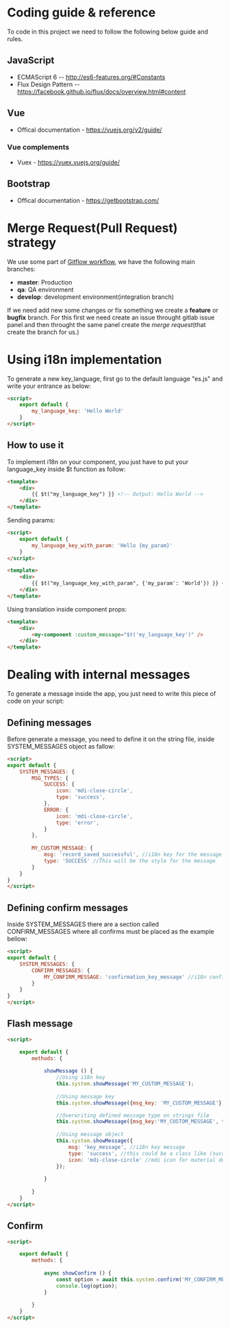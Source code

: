 # Coding guide & reference

To code in this project we need to follow the following below guide and rules.

## JavaScript

* ECMAScript 6 -- http://es6-features.org/#Constants
* Flux Design Pattern -- https://facebook.github.io/flux/docs/overview.html#content

## Vue

* Offical documentation - https://vuejs.org/v2/guide/

### Vue complements

* Vuex - https://vuex.vuejs.org/guide/


## Bootstrap

* Offical documentation - https://getbootstrap.com/

# Merge Request(Pull Request) strategy

We use some part of [Gitflow workflow](https://www.atlassian.com/git/tutorials/comparing-workflows/gitflow-workflow), we
have the following main branches:

* **master**: Production
* **qa**: QA environment
* **develop**: development environment(integration branch)

If we need add new some changes or fix something we create a **feature** or **bugfix** branch. 
For this first we need create an issue throught gitlab issue panel and then 
throught the same panel create the _merge request_(that create the branch for us.)

# Using i18n implementation
To generate a new key_language, first go to the default language "es.js" and write your entrance as below:

```html
<script>
    export default {
        my_language_key: 'Hello World'
    }
</script>
```

## How to use it

To implement i18n on your component, you just have to put your language_key inside $t function as follow:


```html
<template>
    <div>
        {{ $t("my_language_key") }} <!-- Output: Hello World -->
    </div>
</template>
```

Sending params:
```html
<script>
    export default {
        my_language_key_with_param: 'Hello {my_param}'
    }
</script>

<template>
    <div>
        {{ $t("my_language_key_with_param", {'my_param': 'World'}) }} <!-- Output: Hello World -->
    </div>
</template>
```

Using translation inside component props:

```html
<template>
    <div>
        <my-component :custom_message="$t('my_language_key')" />
    </div>
</template>
```

# Dealing with internal messages

To generate a message inside the app, you just need to write this piece of code on your script:

## Defining messages

Before generate a message, you need to define it on the string file, inside SYSTEM_MESSAGES object as fallow:

```html
<script>
export default {
    SYSTEM_MESSAGES: {
        MSG_TYPES: {
    		SUCCESS: {
                icon: 'mdi-close-circle',
                type: 'success',
            },
    		ERROR: {
                icon: 'mdi-close-circle',
                type: 'error',
            }            
        },
        
        MY_CUSTOM_MESSAGE: {
            msg: 'record_saved_successful', //i18n key for the message
            type: 'SUCCESS' //This will be the style for the message
        }
    }
}
</script>
```

## Defining confirm messages
Inside SYSTEM_MESSAGES there are a section called CONFIRM_MESSAGES where all confirms must be placed as the example bellow:

```html
<script>
export default {
    SYSTEM_MESSAGES: {
        CONFIRM_MESSAGES: {
            MY_CONFIRM_MESSAGE: 'confirmation_key_message' //i18n confirmation message
        }
    }
}
</script>
```


## Flash message

```html
<script>

    export default {
        methods: {
        
            showMessage () {
                //Using i18n key
                this.system.showMessage('MY_CUSTOM_MESSAGE');
                
                //Using message key
                this.system.showMessage({msg_key: 'MY_CUSTOM_MESSAGE'});

                //Overwriting defined message type on strings file
                this.system.showMessage({msg_key:'MY_CUSTOM_MESSAGE', type: '#f0f'});                
                
                //Using message object
                this.system.showMessage({
                    msg: 'key_message', //i18n key message 
                    type: 'success', //this could be a class like (success, error, warning) or a color like (#ofo, red, blue, #off) 
                    icon: 'mdi-close-circle' //mdi icon for material design
                });
                
            }
            
        }
    }
</script>
```

## Confirm

```html
<script>

    export default {
        methods: {
        
            async showConfirm () {
                const option = await this.system.confirm('MY_CONFIRM_MESSAGE_KEY');
                console.log(option);                
            }
            
        }
    }
</script>
```


